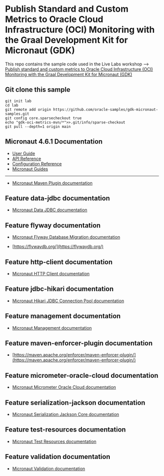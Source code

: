 # Publish Standard and Custom Metrics to Oracle Cloud Infrastructure (OCI) Monitoring with the Graal Development Kit for Micronaut (GDK)

This repo contains the sample code used in the Live Labs workshop --> [Publish standard and custom metrics to Oracle Cloud Infrastructure (OCI) Monitoring with the Graal Development Kit for Micronaut (GDK)](https://apexapps.oracle.com/pls/apex/r/dbpm/livelabs/view-workshop?wid=4053)

## Git clone this sample

``` shell
git init lab
cd lab
git remote add origin https://github.com/oracle-samples/gdk-micronaut-samples.git
git config core.sparsecheckout true
echo "gdk-oci-metrics-mvn/*">>.git/info/sparse-checkout
git pull --depth=1 origin main
```

## Micronaut 4.6.1 Documentation

- [User Guide](https://docs.micronaut.io/4.6.1/guide/)
- [API Reference](https://docs.micronaut.io/4.6.1/api/)
- [Configuration Reference](https://docs.micronaut.io/4.6.1/guide/configurationreference.html)
- [Micronaut Guides](https://guides.micronaut.io/)
---
- [Micronaut Maven Plugin documentation](https://micronaut-projects.github.io/micronaut-maven-plugin/latest/)
## Feature data-jdbc documentation

- [Micronaut Data JDBC documentation](https://micronaut-projects.github.io/micronaut-data/latest/guide/index.html#jdbc)


## Feature flyway documentation

- [Micronaut Flyway Database Migration documentation](https://micronaut-projects.github.io/micronaut-flyway/latest/guide/index.html)

- [https://flywaydb.org/](https://flywaydb.org/)


## Feature http-client documentation

- [Micronaut HTTP Client documentation](https://docs.micronaut.io/latest/guide/index.html#nettyHttpClient)


## Feature jdbc-hikari documentation

- [Micronaut Hikari JDBC Connection Pool documentation](https://micronaut-projects.github.io/micronaut-sql/latest/guide/index.html#jdbc)


## Feature management documentation

- [Micronaut Management documentation](https://docs.micronaut.io/latest/guide/index.html#management)


## Feature maven-enforcer-plugin documentation

- [https://maven.apache.org/enforcer/maven-enforcer-plugin/](https://maven.apache.org/enforcer/maven-enforcer-plugin/)


## Feature micrometer-oracle-cloud documentation

- [Micronaut Micrometer Oracle Cloud documentation](https://micronaut-projects.github.io/micronaut-oracle-cloud/latest/guide/#micrometer)


## Feature serialization-jackson documentation

- [Micronaut Serialization Jackson Core documentation](https://micronaut-projects.github.io/micronaut-serialization/latest/guide/)


## Feature test-resources documentation

- [Micronaut Test Resources documentation](https://micronaut-projects.github.io/micronaut-test-resources/latest/guide/)


## Feature validation documentation

- [Micronaut Validation documentation](https://micronaut-projects.github.io/micronaut-validation/latest/guide/)


